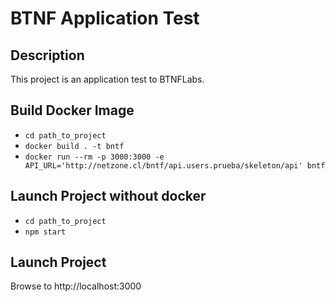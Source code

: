 # BTNF Application Test

## Description
This project is an application test to BTNFLabs. 

## Build Docker Image
  * `cd path_to_project`
  * `docker build . -t bntf`
  * `docker run --rm -p 3000:3000 -e API_URL='http://netzone.cl/bntf/api.users.prueba/skeleton/api' bntf`
## Launch Project without docker
 * `cd path_to_project`
 * `npm start`
## Launch Project 
Browse to http://localhost:3000
